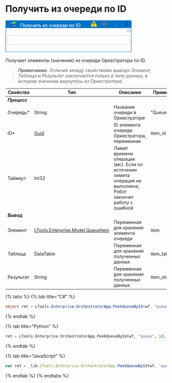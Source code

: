# Получить из очереди по ID

![](<../../../../.gitbook/assets/получить из очереди по ID.png>)

Получает элементы (значения) из очереди Оркестратора по ID.

> ***Примечание**. Отличие между свойствами вывода Элемент, Таблица и Результат заключается только в типе данных, в котором значение вернулось из Оркестратора.*

| Свойство   | Тип    | Описание                 | Пример
| ---------- | ------ | ------------------------ | ------------- |
| ***Процесс*** |   |    |
| Очередь\*  | String | Название очереди в Оркестраторе | "Queue"
| ID\*       | [Guid](https://docs.microsoft.com/ru-ru/dotnet/api/system.guid?view=net-6.0) | ID элемента очереди Оркестратора, переменная | item_id
| Таймаут   | Int32  | Лимит времени операции (мс). Если по истечении лимита операция не выполнена, Робот закончит работу с ошибкой |
| ***Вывод*** |   |   |
| Элемент    | [LTools.Enterprise.Model.QueueItem](https://docs.primo-rpa.ru/primo-rpa/g_elements/el_basic/els_orch/els_queues/datatypes) | Переменная для хранения элемента очереди | item
| Таблица    | DataTable | Переменная для хранения полученных данных | item_table
| Результат  | String    | Переменная для хранения полученных данных | item_string


{% tabs %}
{% tab title="C#" %}
```csharp
object ret = LTools.Enterprise.OrchestratorApp.PeekQueueById(wf, "queue", id, false);
```
{% endtab %}

{% tab title="Python" %}
```python
ret = LTools.Enterprise.OrchestratorApp.PeekQueueById(wf, "queue", id, false)
```
{% endtab %}

{% tab title="JavaScript" %}
```javascript
var ret = _lib.LTools.Enterprise.OrchestratorApp.PeekQueueById(wf, "queue", id, false);
```
{% endtab %}
{% endtabs %}
